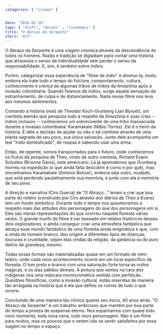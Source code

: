 ```yaml
---
categories: [ "cinema" ]


date: "2016-02-18"
tags: [ "draft", "movies" , "cinemaqui" ]
title: "O Abraço da Serpente"
stars: "4/5"
---
```

O Abraço da Serpente é uma viagem cósmica através da descendência de todos os homens. Razão e tradição se digladiam para contar uma história que atravessa o senso da individualidade sem perder o senso da responsabilidade. E, sim, é também sobre índios.

Porém, categorizar essa experiência de "filme de índio" é diminui-la, muito embora ela trate todo o tempo do folclore, comportamento, cultura, conhecimento e crença de algumas tribos de índios da Amazônia após a invasão colombiana. Quando falamos de índios, surge aquela sensação de estranhamento, de culpa e de distanciamento. Nada nesse filme nos leva aos mesmos sentimentos.

Contando a história (real) de Theodor Koch-Grunberg (Jan Bijvoet), um cientista alemão que pesquisa tudo a respeito da Amazônia e suas crias -- índios inclusos -- conhecemos um sobrevivente de uma tribo massacrada durante a invasão colombiana: Karamakate (Nilbio Torres). Ele é o herói da história. É dele a decisão de ajudar ou não o tal cientista através de uma planta sagrada de seu povo, sua única salvação. Junto dele acompanha um leal "índio domesticado", de roupas e sabendo usar uma arma.

Então, de repente, somos transportados para o futuro, onde conhecemos os frutos da pesquisa de Theo, vindo de outro cientista, Richard Evans Schultes (Brionne Davis), este americano. Lá já aprendemos que Grunberg morreu na expedição (o que ainda falta descobrir é como e por quê), mas encontramos Karamakate (Antonio Bolivar), embora seja outro, mudado, que está perdendo paulatinamente sua memória, e junto com ela a memória de seu povo.

A direção e narrativa (Ciro Guerra) de "O Abraço..." levam a crer que boa parte do roteiro (construído por Ciro através dos diários de Theo e Evans) tem um fundo simbólico. Durante todo o tempo nos questionamos a respeito mais das atitudes dos personagens do que dos personagens em si. Eles são meras representações do que ocorreu naquela floresta várias vezes. O grande trunfo do filme é ser baseado em relatos históricos desses dois exploradores, e ainda conseguir criar uma atmosfera fantástica que abraça esse mundo fantástico de uma floresta ainda enigmática e que, com a vinda do homem branco, deu origem a diferentes tipos de doenças, loucuras e crueldade, sejam elas vindas da religião, da ganância ou do puro delírio de grandeza, mesmo.

Todas essas formas são materializadas quase em um formato de mini-teatro, onde cada novo acontecimento ocorre em um local específico da floresta. O tom preto e branco com uma saturação forte torna as noites mágicas, e os dias pálidos demais. A pintura que vemos na cara dos indígenas vira uma máscara monocromática vestida com perfeição. Questões filosóficas, como a invasão cultural, estão inseridas de maneira tão arraigada na história que é ela que define os rumos de tudo o que ocorre.

Concluindo de uma maneira tão irônica quanto seu início, 40 anos atrás, "O Abraço da Serpente" é um trabalho ambicioso que mantém por boa parte do tempo a proeza do suspense eterno. Nos espantamos com quase todo novo momento, toda nova cena, todo novo personagem. Não é um filme para muitos, mas os poucos que o verem irão se sentir satisfeitos por essa viagem no tempo e espaço.
